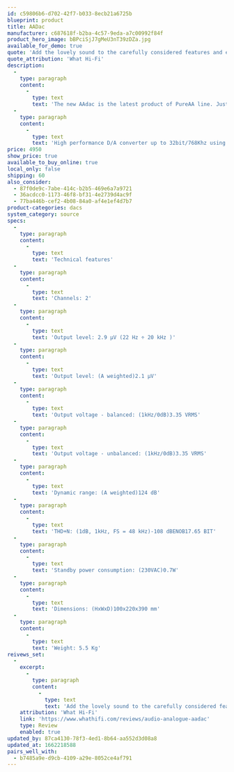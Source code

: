 ```yaml
---
id: c59806b6-d702-42f7-b033-8ecb21a6725b
blueprint: product
title: AADac
manufacturer: c687618f-b2ba-4c57-9eda-a7c00992f84f
product_hero_image: bBPciSjJ7gMeU3nT39zDZa.jpg
available_for_demo: true
quote: 'Add the lovely sound to the carefully considered features and elegant build, and the only conclusion is that this is one product that deserves serious consideration.'
quote_attribution: 'What Hi-Fi'
description:
  -
    type: paragraph
    content:
      -
        type: text
        text: 'The new AAdac is the latest product of PureAA line. Just like the AAcento and AAphono, it is a product that perfectly fits in the Audio Analogue philosophy: its simple design, its remarkable sound performances and its great care for the finish and for the materials and parts selection, make it a perfect partner for your digital sources. AAdac has a wide variety of functions and entering the set-up it is possible to regulate the led intensity, to change the channels balance, to select one of the 7 different digital filters and to set it to volume regulated mode to let it work as a preamplifier.'
  -
    type: paragraph
    content:
      -
        type: text
        text: 'High performance D/A converter up to 32bit/768Khz using Sabre ES9038. Amanero USB converter up to 32bit/384KHz. Native DSD up to 512. 7 different digital filters. SPDIF, Toslink, AES/EBU digital inputs. Bluetooth aptX® high quality audio wireless input. Separate boards for each stage. Separate power supplies dedicated to digital and analogue sections. Fully balanced output stage and with discrete audio grade components to perfectly support ultra-low noise and ultra-low distortion digital stage. High quality headphone output. Possibility to use in direct(DAC) or volume regulated mode(DAC + preamp). '
price: 4950
show_price: true
available_to_buy_online: true
local_only: false
shipping: 60
also_consider:
  - 87f0de9c-7abe-414c-b2b5-469e6a7a9721
  - 36acdcc0-1173-46f8-bf31-4e2739d4ac9f
  - 77ba446b-cef2-4b08-84a0-af4e1ef4d7b7
product-categories: dacs
system_category: source
specs:
  -
    type: paragraph
    content:
      -
        type: text
        text: 'Technical features'
  -
    type: paragraph
    content:
      -
        type: text
        text: 'Channels: 2'
  -
    type: paragraph
    content:
      -
        type: text
        text: 'Output level: 2.9 µV (22 Hz ÷ 20 kHz )'
  -
    type: paragraph
    content:
      -
        type: text
        text: 'Output level: (A weighted)2.1 µV'
  -
    type: paragraph
    content:
      -
        type: text
        text: 'Output voltage - balanced: (1kHz/0dB)3.35 VRMS'
  -
    type: paragraph
    content:
      -
        type: text
        text: 'Output voltage - unbalanced: (1kHz/0dB)3.35 VRMS'
  -
    type: paragraph
    content:
      -
        type: text
        text: 'Dynamic range: (A weighted)124 dB'
  -
    type: paragraph
    content:
      -
        type: text
        text: 'THD+N: (1dB, 1kHz, FS = 48 kHz)-108 dBENOB17.65 BIT'
  -
    type: paragraph
    content:
      -
        type: text
        text: 'Standby power consumption: (230VAC)0.7W'
  -
    type: paragraph
    content:
      -
        type: text
        text: 'Dimensions: (HxWxD)100x220x390 mm'
  -
    type: paragraph
    content:
      -
        type: text
        text: 'Weight: 5.5 Kg'
reivews_set:
  -
    excerpt:
      -
        type: paragraph
        content:
          -
            type: text
            text: 'Add the lovely sound to the carefully considered features and elegant build, and the only conclusion is that this is one product that deserves serious consideration.'
    attribution: 'What Hi-Fi'
    link: 'https://www.whathifi.com/reviews/audio-analogue-aadac'
    type: Review
    enabled: true
updated_by: 87ca4130-78f3-4ed1-8b64-aa552d3d08a8
updated_at: 1662218588
pairs_well_with:
  - b7485a9e-d9cb-4109-a29e-8052ce4af791
---
```

